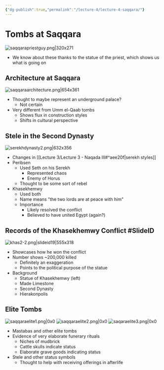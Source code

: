 ```yaml
---
{"dg-publish":true,"permalink":"/lecture-4/lecture-4-saqqara/"}
---
```


# Tombs at Saqqara
![saqqarapriestguy.png|320x271](/img/user/Images/saqqarapriestguy.png)
- We know about these thanks to the statue of the priest, which shows us what is going on

## Architecture at Saqqara
![saqqaraarchitecture.png|654x361](/img/user/Images/saqqaraarchitecture.png)
- Thought to maybe represent an underground palace?
	- Not certain
- Very different from Umm el-Qaab tombs
	- Shows flux in construction styles
	- Shifts in cultural perspective

## Stele in the Second Dynasty
![serekhdynasty2.png|632x356](/img/user/Images/serekhdynasty2.png)
- Changes in [[Lecture 3/Lecture 3 - Naqada III#^aee20f\|serekh styles]]
- Peribsen
	- Used Seth on his Serekh
		- Represented chaos
		- Enemy of Horus
	- Thought to be some sort of rebel
- Khasekhemwy
	- Used both
	- Name means "the two lords are at peace with him"
	- Importance
		- Likely resolved the conflict
		- Believed to have united Egypt (again?)
## Records of the Khasekhemwy Conflict #SlideID


![khas2-2.png|slideid19|555x318](/img/user/Images/khas2-2.png)


- Showcases how he won the conflict
- Number shows ~200,000 killed
	- Definitely an exaggeration
	- Points to the political purpose of the statue
- Background
	- Statue of Khasekhemwy (left)
	- Made Limestone
	- Second Dynasty
	- Hierakonpolis

## Elite Tombs
![saqqaraelite1.png|0x0](/img/user/Images/saqqaraelite1.png)
![saqqaraelite2.png|0x0](/img/user/Images/saqqaraelite2.png)
![saqaraelite3.png|0x0](/img/user/Images/saqaraelite3.png)
- Mastabas and other elite tombs
- Evidence of very elaborate funerary rituals
	- Niches of mudbrick
	- Cattle skulls indicate status
	- Elaborate grave goods indicating status
- Stele and other status symbols
	- Thought to help with receiving offerings in afterlife